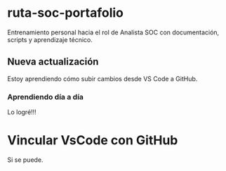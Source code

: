 # ruta-soc-portafolio
Entrenamiento personal hacia el rol de Analista SOC con documentación, scripts y aprendizaje técnico.

## Nueva actualización

Estoy aprendiendo cómo subir cambios desde VS Code a GitHub.

### Aprendiendo día a día

Lo logré!!!

# Vincular VsCode con GitHub

Si se puede.